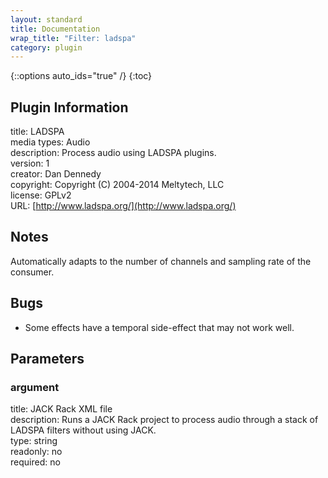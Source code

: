 ```yaml
---
layout: standard
title: Documentation
wrap_title: "Filter: ladspa"
category: plugin
---
```

{::options auto_ids="true" /}
{:toc}

## Plugin Information

title: LADSPA  
media types:
Audio  
description: Process audio using LADSPA plugins.  
version: 1  
creator: Dan Dennedy  
copyright: Copyright (C) 2004-2014 Meltytech, LLC  
license: GPLv2  
URL: [http://www.ladspa.org/](http://www.ladspa.org/)  

## Notes

Automatically adapts to the number of channels and sampling rate of the consumer.
## Bugs

* Some effects have a temporal side-effect that may not work well.

## Parameters

### argument

title: JACK Rack XML file    
description:
Runs a JACK Rack project to process audio through a stack of LADSPA filters without using JACK.  
type: string  
readonly: no  
required: no  


